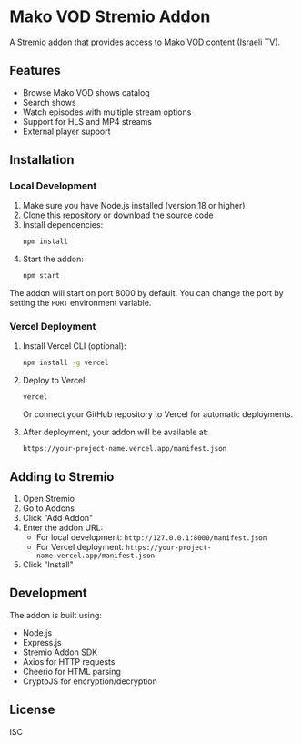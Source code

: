 # Mako VOD Stremio Addon

A Stremio addon that provides access to Mako VOD content (Israeli TV).

## Features

- Browse Mako VOD shows catalog
- Search shows
- Watch episodes with multiple stream options
- Support for HLS and MP4 streams
- External player support

## Installation

### Local Development

1. Make sure you have Node.js installed (version 18 or higher)
2. Clone this repository or download the source code
3. Install dependencies:
   ```bash
   npm install
   ```
4. Start the addon:
   ```bash
   npm start
   ```

The addon will start on port 8000 by default. You can change the port by setting the `PORT` environment variable.

### Vercel Deployment

1. Install Vercel CLI (optional):
   ```bash
   npm install -g vercel
   ```

2. Deploy to Vercel:
   ```bash
   vercel
   ```
   Or connect your GitHub repository to Vercel for automatic deployments.

3. After deployment, your addon will be available at:
   ```
   https://your-project-name.vercel.app/manifest.json
   ```

## Adding to Stremio

1. Open Stremio
2. Go to Addons
3. Click "Add Addon"
4. Enter the addon URL:
   - For local development: `http://127.0.0.1:8000/manifest.json`
   - For Vercel deployment: `https://your-project-name.vercel.app/manifest.json`
5. Click "Install"

## Development

The addon is built using:
- Node.js
- Express.js
- Stremio Addon SDK
- Axios for HTTP requests
- Cheerio for HTML parsing
- CryptoJS for encryption/decryption

## License

ISC 